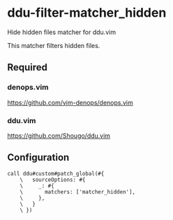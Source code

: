 # ddu-filter-matcher_hidden

Hide hidden files matcher for ddu.vim

This matcher filters hidden files.

## Required

### denops.vim

https://github.com/vim-denops/denops.vim

### ddu.vim

https://github.com/Shougo/ddu.vim

## Configuration

```vim
call ddu#custom#patch_global(#{
    \   sourceOptions: #{
    \     _: #{
    \       matchers: ['matcher_hidden'],
    \     },
    \   }
    \ })
```
